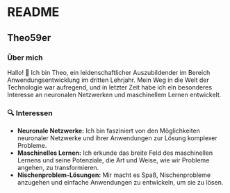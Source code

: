 # README

## Theo59er

### Über mich

Hallo! 👋 Ich bin Theo, ein leidenschaftlicher Auszubildender im Bereich Anwendungsentwicklung im dritten Lehrjahr. Mein Weg in die Welt der Technologie war aufregend, und in letzter Zeit habe ich ein besonderes Interesse an neuronalen Netzwerken und maschinellem Lernen entwickelt.

### 🔍 Interessen

- **Neuronale Netzwerke:** Ich bin fasziniert von den Möglichkeiten neuronaler Netzwerke und ihrer Anwendungen zur Lösung komplexer Probleme.
- **Maschinelles Lernen:** Ich erkunde das breite Feld des maschinellen Lernens und seine Potenziale, die Art und Weise, wie wir Probleme angehen, zu transformieren.
- **Nischenproblem-Lösungen:** Mir macht es Spaß, Nischenprobleme anzugehen und einfache Anwendungen zu entwickeln, um sie zu lösen.


